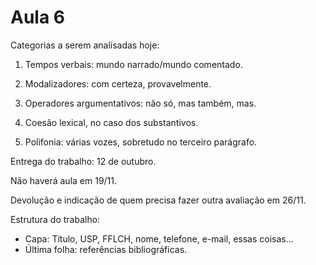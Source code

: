 Aula 6
======

Categorias a serem analisadas hoje:

1. Tempos verbais: mundo narrado/mundo comentado.

2. Modalizadores: com certeza, provavelmente.

3. Operadores argumentativos: não só, mas também, mas.

4. Coesão lexical, no caso dos substantivos.

5. Polifonia: várias vozes, sobretudo no terceiro parágrafo.

Entrega do trabalho: 12 de outubro.

Não haverá aula em 19/11.

Devolução e indicação de quem precisa fazer outra avaliação em 26/11.

Estrutura do trabalho:

- Capa: Título, USP, FFLCH, nome, telefone, e-mail, essas coisas...
- Última folha: referências bibliográficas.